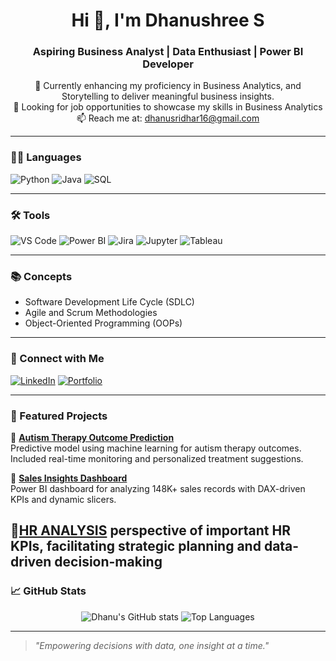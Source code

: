 <h1 align="center">Hi 👋, I'm Dhanushree S</h1>
<h3 align="center">Aspiring Business Analyst | Data Enthusiast | Power BI Developer</h3>

<p align="center">
🌱 Currently enhancing my proficiency in Business Analytics, and  Storytelling to deliver meaningful business insights.<br>
🎯 Looking for job opportunities to showcase my skills in Business Analytics<br>
📫 Reach me at: <a href="mailto:dhanusridhar16@gmail.com">dhanusridhar16@gmail.com</a>
</p>

---

### 🧑‍💻 Languages

![Python](https://img.shields.io/badge/Python-3776AB?style=for-the-badge&logo=python&logoColor=white)
![Java](https://img.shields.io/badge/Java-ED8B00?style=for-the-badge&logo=java&logoColor=white)
![SQL](https://img.shields.io/badge/SQL-4479A1?style=for-the-badge&logo=postgresql&logoColor=white)

---

### 🛠️ Tools

![VS Code](https://img.shields.io/badge/VS%20Code-007ACC?style=for-the-badge&logo=visual-studio-code&logoColor=white)
![Power BI](https://img.shields.io/badge/Power%20BI-F2C811?style=for-the-badge&logo=powerbi&logoColor=black)
![Jira](https://img.shields.io/badge/Jira-0052CC?style=for-the-badge&logo=jira&logoColor=white)
![Jupyter](https://img.shields.io/badge/Jupyter-F37626?style=for-the-badge&logo=jupyter&logoColor=white)
![Tableau](https://img.shields.io/badge/Tableau-E97627?style=for-the-badge&logo=tableau&logoColor=white)

---

### 📚 Concepts

- Software Development Life Cycle (SDLC)
- Agile and Scrum Methodologies
- Object-Oriented Programming (OOPs)

---

### 🔗 Connect with Me

[![LinkedIn](https://img.shields.io/badge/LinkedIn-blue?style=for-the-badge&logo=linkedin)](https://linkedin.com/in/dhanushree-s-6ba943248/)
[![Portfolio](https://img.shields.io/badge/Portfolio-website-green?style=for-the-badge&logo=google-chrome)](https://dhanusridhar16.wixsite.com/dhanu04)

---

### 💼 Featured Projects

🔹 [**Autism Therapy Outcome Prediction**](https://github.com/Dhanu1620/Autism_Therapy_Prediction)  
Predictive model using machine learning for autism therapy outcomes. Included real-time monitoring and personalized treatment suggestions.

🔹 [**Sales Insights Dashboard**](https://github.com/Dhanu1620/Sales_Insight_Dashboard)  
Power BI dashboard for analyzing 148K+ sales records with DAX-driven KPIs and dynamic slicers.

🔹[**HR ANALYSIS**](https://github.com/Dhanu1620/HR_ANALYTICS_DASHBOARD)
perspective of important HR KPIs, facilitating strategic planning and data-driven decision-making
---

### 📈 GitHub Stats

<p align="center">
<img src="https://github-readme-stats.vercel.app/api?username=Dhanu1620&show_icons=true&theme=radical" alt="Dhanu's GitHub stats" />
<img src="https://github-readme-stats.vercel.app/api/top-langs/?username=Dhanu1620&layout=compact&theme=radical" alt="Top Languages" />
</p>

---

> _"Empowering decisions with data, one insight at a time."_


